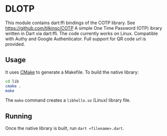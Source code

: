# DLOTP

This module contains dart:ffi bindings of the COTP library. See https://github.com/tilkinsc/COTP
A simple One Time Password (OTP) ibrary written in Dart via dart:ffi.
The code currently works on Linux.
Compatible with Authy and Google Authenticator. Full support for QR code url is provided.

## Usage

It uses [CMake](https://cmake.org) to generate a Makefile. To build the native library:

```bash
cd lib
cmake .
make
```
The `make` command creates a `libhello.so` (Linux) library file.

## Running

Once the native library is built, run `dart <filename>.dart`.
